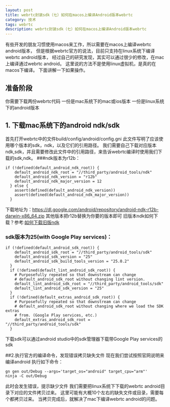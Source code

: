 ```yaml
---
layout: post
title: webrtc封装sdk（七）如何在macos上编译Android版本webrtc
category: 技术
tags: webrtc
description: webrtc封装sdk（七）如何在macos上编译Android版本webrtc
---
```


有些开发的朋友习惯使用macos来工作，所以需要在macos上编译webrtc android版本，
但是根据webrtc官方的说法，目前只支持在linux系统下编译webrtc android版本，
经过自己的研究发现，其实可以通过很少的修改，在mac上编译通过webrtc android。
这里说的方法不是使用linux虚拟机，是真的在macos下编译。
下面讲解一下如果操作。
## 准备阶段
你需要下载两份webrtc代码
一份是mac系统下的mac或ios版本
一份是linux系统下的android版本

## 1. 下载mac系统下的android ndk/sdk
首先打开webrtc中的文件build/config/android/config.gni
此文件写明了应该使用哪个版本的sdk，ndk，以及它们的引用路径。
我们需要自己下载对应版本ndk,sdk，并且需要修改此文件中的引用路径，来告诉webrtc编译时使用我们下载的sdk,ndk。
###ndk版本为r12b：

    if (!defined(default_android_ndk_root)) {
        default_android_ndk_root = "//third_party/android_tools/ndk"
        default_android_ndk_version = "r12b"
        default_android_ndk_major_version = 12
      } else {
        assert(defined(default_android_ndk_version))
        assert(defined(default_android_ndk_major_version))
      }
下载地址为：https://dl.google.com/android/repository/android-ndk-r12b-darwin-x86_64.zip
其他版本把r12b替换为你要的版本即可
旧版本ndk如何下载？参考:[如何下载旧版ndk][1]
### sdk版本为25(with Google Play services)：

    if (!defined(default_android_sdk_root)) {
        default_android_sdk_root = "//third_party/android_tools/sdk"
        default_android_sdk_version = "25"
        default_android_sdk_build_tools_version = "25.0.2"
      }
      if (!defined(default_lint_android_sdk_root)) {
        # Purposefully repeated so that downstream can change
        # default_android_sdk_root without changing lint version.
        default_lint_android_sdk_root = "//third_party/android_tools/sdk"
        default_lint_android_sdk_version = "25"
      }
      if (!defined(default_extras_android_sdk_root)) {
        # Purposefully repeated so that downstream can change
        # default_android_sdk_root without changing where we load the SDK extras
        # from. (Google Play services, etc.)
        default_extras_android_sdk_root = "//third_party/android_tools/sdk"
      }

下载sdk可以通过android studio中的sdk管理器下载带Google Play services的sdk

##2.执行官方的编译命令，发现错误拷贝缺失文件
现在我们尝试按照官网说明来编译android
执行如下命令：

    gn gen out/Debug --args='target_os="android" target_cpu="arm"'
    ninja -C out/Debug
此时会发生错误，提示缺少文件
我们需要把linux系统下下载的webrtc android目录下对应的文件拷贝过来。
这里可能有大概10个左右的缺失文件或目录，需要每个都拷贝过来。
当拷贝完成后，就解决了mac下编译webrtc android的问题。

  [1]: http://www.jianshu.com/p/b50aaae78140